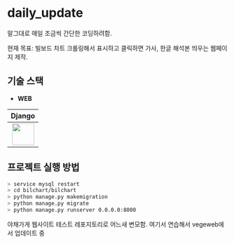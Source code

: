 # daily_update
말그대로 매일 조금씩 간단한 코딩하려함.

현재 목표: 빌보드 차트 크롤링해서 표시하고 클릭하면 가사, 한글 해석본 띄우는 웹페이지 제작.

## 기술 스택
* **WEB**

|Django|
|:---:|
|<a href="https://www.djangoproject.com/"><img src="https://static.djangoproject.com/img/logos/django-logo-negative.png" height="50px"></a>|

## 프로젝트 실행 방법

```sh
> service mysql restart
> cd bilchart/bilchart
> python manage.py makemigration
> python manage.py migrate
> python manage.py runserver 0.0.0.0:8000

```
야채가게 웹사이트 테스트 레포지토리로 어느새 변모함. 여기서 연습해서 vegeweb에서 업데이트 중